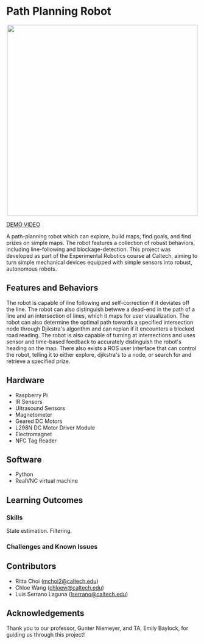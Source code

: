 # Path Planning Robot

<div align="center">
  <img src="https://github.com/user-attachments/assets/332d929c-6cd8-472c-bd2a-5496780ea97d" width="500">
</div>

[DEMO VIDEO](https://www.youtube.com/watch?v=NP6a2vPLHQw)

A path-planning robot which can explore, build maps, find goals, and find prizes on simple maps. The robot features a collection of robust behaviors, including line-following and blockage-detection. This project was developed as part of the Experimental Robotics course at Caltech, aiming to turn simple mechanical devices equipped with simple sensors into robust, autonomous robots.

## Features and Behaviors
The robot is capable of line following and self-correction if it deviates off the line. The robot can also distinguish betwwe a dead-end in the path of a line and an intersection of lines, which it maps for user visualization. The robot can also determine the optimal path towards a specified intersection node through Djikstra's algorithm and can replan if it encounters a blocked road reading. The robot is also capable of turning at intersections and uses sensor and time-based feedback to accurately distinguish the robot's heading on the map. There also exists a ROS user interface that can control the robot, telling it to either explore, djikstra's to a node, or search for and retrieve a specified prize.

## Hardware
- Raspberry Pi
- IR Sensors
- Ultrasound Sensors
- Magnetometer
- Geared DC Motors
- L298N DC Motor Driver Module
- Electromagnet
- NFC Tag Reader

## Software
- Python
- RealVNC virtual machine

## Learning Outcomes

### Skills
State estimation.
Filtering.

### Challenges and Known Issues

## Contributors
- Ritta Choi (mchoi2@caltech.edu)
- Chloe Wang (chloew@caltech.edu)
- Luis Serrano Laguna (lserrano@caltech.edu)

## Acknowledgements
Thank you to our professor, Gunter Niemeyer, and TA, Emily Baylock, for guiding us through this project!
